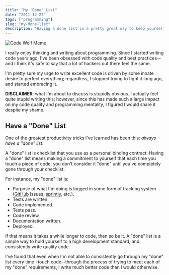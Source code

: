 ```yaml
---
title: "My 'Done' List"
date: "2011-12-25"
tags: ["programming"]
slug: "my-done-list"
description: "Having a done list is a pretty great way to keep yourself on track with work and maintain a consistent level of quality."
---
```



![Code Wolf Meme][]


I really enjoy thinking and writing about programming.  Since I started writing
code years ago, I've been obsessed with code quality and best practices--and I
think it's safe to say that a lot of hackers out there feel the same.

I'm pretty sure my urge to write excellent code is driven by some innate desire
to perfect everything; regardless, I stopped trying to fight it long ago, and
started embracing it.

**DISCLAIMER**: what I'm about to discuss is stupidly obvious.  I actually feel
quite stupid writing this; however, since this has made such a large impact on
my code quality and programming mentality, I figured I would share it despite
my shame.


## Have a "Done" List

One of the greatest productivity tricks I've learned has been this: *always
have a "done" list*.

A "done" list is checklist that you use as a personal binding contract.  Having
a "done" list means making a commitment to yourself that each time you touch a
piece of code, you don't consider it "done" until you've completely gone
through your checklist.

For instance, my "done" list is:

-   Purpose of what I'm doing is logged in some form of tracking system
    ([GitHub][] Issues, [sprintly][], etc.).
-   Tests are written.
-   Code implemented.
-   Tests pass.
-   Code review.
-   Documentation written.
-   Deployed.

If that means it takes a while longer to code, then so be it.  A "done" list is
a simple way to hold yourself to a high development standard, and consistently
write quality code.

I've found that even when I'm not able to consistently go through my "done"
list every time I touch code--through the process of trying to meet each of my
"done" requirements, I write much better code than I would otherwise.


  [Code Wolf Meme]: {filename}/images/2011/code-wolf-meme.png "Code Wolf Meme"
  [GitHub]: https://github.com/ "GitHub"
  [sprintly]: https://sprint.ly/ "sprintly"
